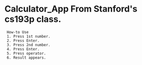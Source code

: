 Calculator_App
From Stanford's cs193p class. 
==============
     How-to Use
     1. Press 1st number. 
     2. Press Enter.
     3. Press 2nd number. 
     4. Press Enter.
     5. Press operator.
     6. Result appears.
